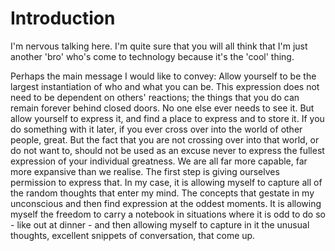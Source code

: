 # Introduction

I'm nervous talking here. I'm quite sure that you will all think that I'm just another 'bro' who's come to technology because it's the 'cool' thing. 

Perhaps the main message I would like to convey: Allow yourself to be the largest instantiation of who and what you can be. This expression does not need to be dependent on others' reactions; the things that you do can remain forever behind closed doors. No one else ever needs to see it. But allow yourself to express it, and find a place to express and to store it. If you do something with it later, if you ever cross over into the world of other people, great. But the fact that you are not crossing over into that world, or do not want to, should not be used as an excuse never to express the fullest expression of your individual greatness. We are all far more capable, far more expansive than we realise. The first step is giving ourselves permission to express that. In my case, it is allowing myself to capture all of the random thoughts that enter my mind. The concepts that gestate in my unconscious and then find expression at the oddest moments. It is allowing myself the freedom to carry a notebook in situations where it is odd to do so - like out at dinner - and then allowing myself to capture in it the unusual thoughts, excellent snippets of conversation, that come up. 
